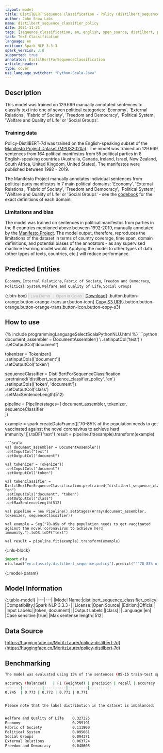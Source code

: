 ```yaml
---
layout: model
title: DistilBERT Sequence Classification - Policy (distilbert_sequence_classifier_policy)
author: John Snow Labs
name: distilbert_sequence_classifier_policy
date: 2021-11-21
tags: [sequence_classification, en, english, open_source, distilbert, policy, political_categories]
task: Text Classification
language: en
edition: Spark NLP 3.3.3
spark_version: 3.0
supported: true
annotator: DistilBertForSequenceClassification
article_header:
type: cover
use_language_switcher: "Python-Scala-Java"
---
```


## Description

This model was trained on 129.669 manually annotated sentences to classify text into one of seven political categories: 'Economy', 'External Relations', 'Fabric of Society', 'Freedom and Democracy', 'Political System', 'Welfare and Quality of Life' or 'Social Groups'.

### Training data

Policy-DistilBERT-7d was trained on the English-speaking subset of the [Manifesto Project Dataset (MPDS2020a)](https://manifesto-project.wzb.eu/datasets). The model was trained on 129.669 sentences from 164 political manifestos from 55 political parties in 8 English-speaking countries (Australia, Canada, Ireland, Israel, New Zealand, South Africa, United Kingdom, United States). The manifestos were published between 1992 - 2019. 

The Manifesto Project manually annotates individual sentences from political party manifestos in 7 main political domains: 'Economy', 'External Relations', 'Fabric of Society', 'Freedom and Democracy', 'Political System', 'Welfare and Quality of Life' or 'Social Groups' - see the [codebook](https://manifesto-project.wzb.eu/down/data/2020b/codebooks/codebook_MPDataset_MPDS2020b.pdf) for the exact definitions of each domain. 

### Limitations and bias

The model was trained on sentences in political manifestos from parties in the 8 countries mentioned above between 1992-2019, manually annotated by the [Manifesto Project](https://manifesto-project.wzb.eu/information/documents/information). The model output, therefore, reproduces the limitations of the dataset in terms of country coverage, time span, domain definitions, and potential biases of the annotators - as any supervised machine learning model would. Applying the model to other types of data (other types of texts, countries, etc.) will reduce performance.

## Predicted Entities

`Economy`, `External Relations`, `Fabric of Society`, `Freedom and Democracy`, `Political System`, `Welfare and Quality of Life`, `Social Groups`

{:.btn-box}
<button class="button button-orange" disabled>Live Demo</button>
<button class="button button-orange" disabled>Open in Colab</button>
[Download](https://s3.amazonaws.com/auxdata.johnsnowlabs.com/public/models/distilbert_sequence_classifier_policy_en_3.3.3_3.0_1637495279131.zip){:.button.button-orange.button-orange-trans.arr.button-icon}
[Copy S3 URI](s3://auxdata.johnsnowlabs.com/public/models/distilbert_sequence_classifier_policy_en_3.3.3_3.0_1637495279131.zip){:.button.button-orange.button-orange-trans.button-icon.button-copy-s3}

## How to use



<div class="tabs-box" markdown="1">
{% include programmingLanguageSelectScalaPythonNLU.html %}
```python
document_assembler = DocumentAssembler() \
.setInputCol('text') \
.setOutputCol('document')

tokenizer = Tokenizer() \
.setInputCols(['document']) \
.setOutputCol('token')

sequenceClassifier = DistilBertForSequenceClassification \
.pretrained('distilbert_sequence_classifier_policy', 'en') \
.setInputCols(['token', 'document']) \
.setOutputCol('class') \
.setMaxSentenceLength(512)

pipeline = Pipeline(stages=[
document_assembler, 
tokenizer,
sequenceClassifier    
])

example = spark.createDataFrame([['70-85% of the population needs to get vaccinated against the novel coronavirus to achieve herd immunity.']]).toDF("text")
result = pipeline.fit(example).transform(example)
```
```scala
val document_assembler = DocumentAssembler() 
.setInputCol("text") 
.setOutputCol("document")

val tokenizer = Tokenizer() 
.setInputCols("document") 
.setOutputCol("token")

val tokenClassifier = DistilBertForSequenceClassification.pretrained("distilbert_sequence_classifier_policy", "en")
.setInputCols("document", "token")
.setOutputCol("class")
.setMaxSentenceLength(512)

val pipeline = new Pipeline().setStages(Array(document_assembler, tokenizer, sequenceClassifier))

val example = Seq("70-85% of the population needs to get vaccinated against the novel coronavirus to achieve herd immunity.").toDS.toDF("text")

val result = pipeline.fit(example).transform(example)
```


{:.nlu-block}
```python
import nlu
nlu.load("en.classify.distilbert_sequence.policy").predict("""70-85% of the population needs to get vaccinated against the novel coronavirus to achieve herd immunity.""")
```

</div>

{:.model-param}
## Model Information

{:.table-model}
|---|---|
|Model Name:|distilbert_sequence_classifier_policy|
|Compatibility:|Spark NLP 3.3.3+|
|License:|Open Source|
|Edition:|Official|
|Input Labels:|[token, document]|
|Output Labels:|[class]|
|Language:|en|
|Case sensitive:|true|
|Max sentense length:|512|

## Data Source

[https://huggingface.co/MoritzLaurer/policy-distilbert-7d](https://huggingface.co/MoritzLaurer/policy-distilbert-7d)

## Benchmarking

```bash
The model was evaluated using 15% of the sentences (85-15 train-test split).

accuracy (balanced)   | F1 (weighted) | precision | recall | accuracy (not balanced) 
-------|---------|----------|---------|----------
0.745  | 0.773 | 0.772 | 0.771 | 0.771


Please note that the label distribution in the dataset is imbalanced:


Welfare and Quality of Life    0.327225
Economy                        0.259191
Fabric of Society              0.111800
Political System               0.095081
Social Groups                  0.094371
External Relations             0.063724
Freedom and Democracy          0.048608
```
